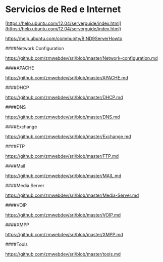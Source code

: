 # Servicios de Red e Internet

[https://help.ubuntu.com/12.04/serverguide/index.html](https://help.ubuntu.com/12.04/serverguide/index.html)

https://help.ubuntu.com/community/BIND9ServerHowto

####Network Configuration
  
https://github.com/zmwebdev/sri/blob/master/Network-configuration.md

####APACHE

https://github.com/zmwebdev/sri/blob/master/APACHE.md

####DHCP

https://github.com/zmwebdev/sri/blob/master/DHCP.md

####DNS

https://github.com/zmwebdev/sri/blob/master/DNS.md

####Exchange

https://github.com/zmwebdev/sri/blob/master/Exchange.md

####FTP

https://github.com/zmwebdev/sri/blob/master/FTP.md

####Mail

https://github.com/zmwebdev/sri/blob/master/MAIL.md

####Media Server

https://github.com/zmwebdev/sri/blob/master/Media-Server.md

####VOIP

https://github.com/zmwebdev/sri/blob/master/VOIP.md

####XMPP

https://github.com/zmwebdev/sri/blob/master/XMPP.md

####Tools

https://github.com/zmwebdev/sri/blob/master/tools.md
